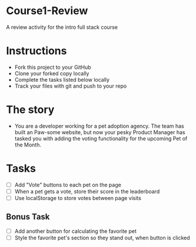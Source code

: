 # Course1-Review
A review activity for the intro full stack course

# Instructions
- Fork this project to your GitHub
- Clone your forked copy locally
- Complete the tasks listed below locally
- Track your files with git and push to your repo

# The story
- You are a developer working for a pet adoption agency. The team has built an Paw-some website, but now your pesky Product Manager has tasked you with adding the voting functionality for the upcoming Pet of the Month.

# Tasks
- [ ] Add "Vote" buttons to each pet on the page
- [ ] When a pet gets a vote, store their score in the leaderboard
- [ ] Use localStorage to store votes between page visits

## Bonus Task
- [ ] Add another button for calculating the favorite pet
- [ ] Style the favorite pet's section so they stand out, when button is clicked
